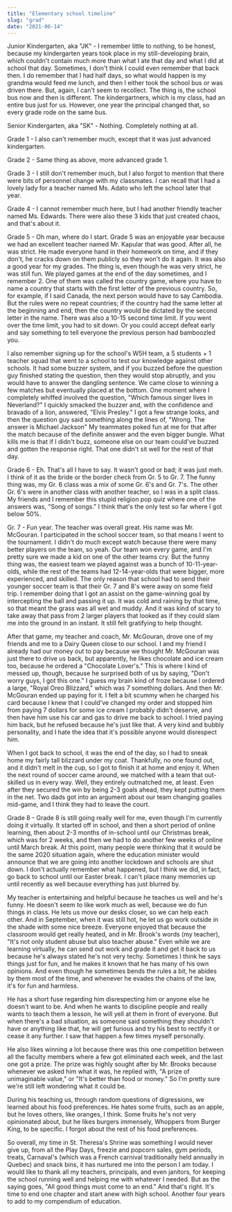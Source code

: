 ```yaml
---
title: "Elementary school timeline"
slug: "grad"
date: "2021-06-14"
---
```




Junior Kindergarten, aka "JK" - I remember little to nothing, to be honest, because my kindergarten years took place in my still-developing brain, which couldn't contain much more than what I ate that day and what I did at school that day. Sometimes, I don't think I could even remember that back then. I do remember that I had half days, so what would happen is my grandma would feed me lunch, and then I either took the school bus or was driven there. But, again, I can't seem to recollect. The thing is, the school bus now and then is different. The kindergartners, which is my class, had an entire bus just for us. However, one year the principal changed that, so every grade rode on the same bus. 

Senior Kindergarten, aka "SK" - Nothing. Completely nothing at all.

Grade 1 - I also can't remember much, except that it was just advanced kindergarten.

Grade 2 - Same thing as above, more advanced grade 1.

Grade 3 - I still don't remember much, but I also forgot to mention that there were bits of personnel change with my classmates. I can recall that I had a lovely lady for a teacher named Ms. Adato who left the school later that year. 

Grade 4 - I cannot remember much here, but I had another friendly teacher named Ms. Edwards. There were also these 3 kids that just created chaos, and that's about it.

Grade 5 - Oh man, where do I start. Grade 5 was an enjoyable year because we had an excellent teacher named Mr. Kapular that was good. After all, he was strict. He made everyone hand in their homework on time, and if they don't, he cracks down on them publicly so they won't do it again. It was also a good year for my grades. The thing is, even though he was very strict, he was still fun. We played games at the end of the day sometimes, and I remember 2. One of them was called the country game, where you have to name a country that starts with the first letter of the previous country. So, for example, if I said Canada, the next person would have to say Cambodia. But the rules were no repeat countries; if the country had the same letter at the beginning and end, then the country would be dictated by the second letter in the name. There was also a 10-15 second time limit. If you went over the time limit, you had to sit down. Or you could accept defeat early and say something to tell everyone the previous person had bamboozled you. 

I also remember signing up for the school's W5H team, a 5 students + 1 teacher squad that went to a school to test our knowledge against other schools. It had some buzzer system, and if you buzzed before the question guy finished stating the question, then they would stop abruptly, and you would have to answer the dangling sentence. We came close to winning a few matches but eventually placed at the bottom. One moment where I completely whiffed involved the question, "Which famous singer lives in Neverland?" I quickly smacked the buzzer and, with the confidence and bravado of a lion, answered, "Elvis Presley." I got a few strange looks, and then the question guy said something along the lines of, "Wrong. The answer is Michael Jackson" My teammates poked fun at me for that after the match because of the definite answer and the even bigger bungle. What kills me is that if I didn't buzz, someone else on our team could've buzzed and gotten the response right. That one didn't sit well for the rest of that day.

Grade 6 - Eh. That's all I have to say. It wasn't good or bad; it was just meh. I think of it as the bride or the border check from Gr. 5 to Gr. 7. The funny thing was, my Gr. 6 class was a mix of some Gr. 6's and Gr. 7's. The other Gr. 6's were in another class with another teacher, so I was in a split class. My friends and I remember this stupid religion pop quiz where one of the answers was, "Song of songs." I think that's the only test so far where I got below 50%. 

Gr. 7 - Fun year. The teacher was overall great. His name was Mr. McGouran. I participated in the school soccer team, so that means I went to the tournament. I didn't do much except watch because there were many better players on the team, so yeah. Our team won every game, and I'm pretty sure we made a kid on one of the other teams cry. But the funny thing was, the easiest team we played against was a bunch of 10-11-year-olds, while the rest of the teams had 12-14-year-olds that were bigger, more experienced, and skilled. The only reason that school had to send their younger soccer team is that their Gr. 7 and 8's were away on some field trip. I remember doing that I got an assist on the game-winning goal by intercepting the ball and passing it up. It was cold and raining by that time, so that meant the grass was all wet and muddy. And it was kind of scary to take away that pass from 2 larger players that looked as if they could slam me into the ground in an instant. It still felt gratifying to help thought. 

After that game, my teacher and coach, Mr. McGouran, drove one of my friends and me to a Dairy Queen close to our school. I and my friend I already had our money out to pay because we thought Mr. McGouran was just there to drive us back, but apparently, he likes chocolate and ice cream too, because he ordered a "Chocolate Lover's." This is where I kind of messed up, though, because he surprised both of us by saying, "Don't worry guys, I got this one." I guess my brain kind of froze because I ordered a large, "Royal Oreo Blizzard," which was 7 something dollars. And then Mr. McGouran ended up paying for it. I felt a bit scummy when he charged his card because I knew that I could've changed my order and stopped him from paying 7 dollars for some ice cream I probably didn't deserve, and then have him use his car and gas to drive me back to school. I tried paying him back, but he refused because he's just like that. A very kind and bubbly personality, and I hate the idea that it's possible anyone would disrespect him. 

When I got back to school, it was the end of the day, so I had to sneak home my fairly tall blizzard under my coat. Thankfully, no one found out, and it didn't melt in the cup, so I got to finish it at home and enjoy it. When the next round of soccer came around, we matched with a team that out-skilled us in every way. Well, they entirely outmatched me, at least. Even after they secured the win by being 2-3 goals ahead, they kept putting them in the net. Two dads got into an argument about our team changing goalies mid-game, and I think they had to leave the court.

Grade 8 - Grade 8 is still going really well for me, even though I'm currently doing it virtually. It started off in school, and then a short period of online learning, then about 2-3 months of in-school until our Christmas break, which was for 2 weeks, and then we had to do another few weeks of online until March break. At this point, many people were thinking that it would be the same 2020 situation again, where the education minister would announce that we are going into another lockdown and schools are shut down. I don't actually remember what happened, but I think we did, in fact, go back to school until our Easter break. I can't place many memories up until recently as well because everything has just blurred by.

My teacher is entertaining and helpful because he teaches us well and he's funny. He doesn't seem to like work much as well, because we do fun things in class. He lets us move our desks closer, so we can help each other. And in September, when it was still hot, he let us go work outside in the shade with some nice breeze. Everyone enjoyed that because the classroom would get really heated, and in Mr. Brook's words (my teacher), "It's not only student abuse but also teacher abuse." Even while we are learning virtually, he can send out work and grade it and get it back to us because he's always stated he's not very techy. Sometimes I think he says things just for fun, and he makes it known that he has many of his own opinions. And even though he sometimes bends the rules a bit, he abides by them most of the time, and whenever he evades the chains of the law, it's for fun and harmless. 

He has a short fuse regarding him disrespecting him or anyone else he doesn't want to be. And when he wants to discipline people and really wants to teach them a lesson, he will yell at them in front of everyone. But when there's a bad situation, as someone said something they shouldn't have or anything like that, he will get furious and try his best to rectify it or cease it any further. I saw that happen a few times myself personally. 

He also likes winning a lot because there was this one competition between all the faculty members where a few got eliminated each week, and the last one got a prize. The prize was highly sought after by Mr. Brooks because whenever we asked him what it was, he replied with, "A prize of unimaginable value," or "It's better than food or money." So I'm pretty sure we're still left wondering what it could be.

During his teaching us, through random questions of digressions, we learned about his food preferences. He hates some fruits, such as an apple, but he loves others, like oranges, I think. Some fruits he's not very opinionated about, but he likes burgers immensely, Whoppers from Burger King, to be specific. I forgot about the rest of his food preferences. 

So overall, my time in St. Theresa's Shrine was something I would never give up, from all the Play Days, freezie and popcorn sales, gym periods, treats, Carnaval's (which was a French carnival traditionally held annually in Quebec) and snack bins, it has nurtured me into the person I am today. 
I would like to thank all my teachers, principals, and even janitors, for keeping the school running well and helping me with whatever I needed. But as the saying goes, "All good things must come to an end." And that's right. It's time to end one chapter and start anew with high school. Another four years to add to my compendium of education.
